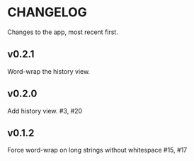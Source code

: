 # CHANGELOG

Changes to the app, most recent first.

## v0.2.1

Word-wrap the history view.

## v0.2.0

Add history view. #3, #20

## v0.1.2

Force word-wrap on long strings without whitespace #15, #17
